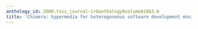 ```yaml
---
anthology_id: 2000.tois_journal-ir0anthology0volumeA18A3.0
title: 'Chimera: hypermedia for heterogeneous software development enviroments'
---
```

